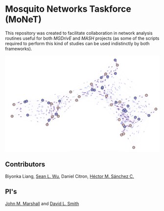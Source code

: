 # **Mo**squito **Ne**tworks **T**askforce (MoNeT)

This repository was created to facilitate collaboration in network analysis routines useful for both *MGDrivE* and *MASH* projects (as some of the scripts required to perform this kind of studies can be used indistinctly by both frameworks).

<img src="./Media/bipartite.png" align="middle">

## Contributors

Biyonka Liang, <a href="https://slwu89.github.io/">Sean L. Wu</a>, Daniel Citron, <a href="https://chipdelmal.github.io/">Héctor M. Sánchez C.</a>

## PI's

<a href="http://sph.berkeley.edu/john-marshall">John M. Marshall</a> and <a href="https://globalhealth.washington.edu/faculty/david-smith">David L. Smith</a>
